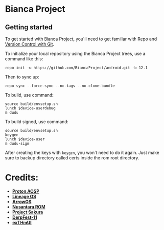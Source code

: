Bianca Project
==============

Getting started
---------------

To get started with Bianca Project, you'll need to get
familiar with [Repo](https://source.android.com/source/using-repo.html) and [Version Control with Git](https://source.android.com/source/version-control.html).

To initialize your local repository using the Bianca Project trees, use a command like this:
```
repo init -u https://github.com/BiancaProject/android.git -b 12.1
```
Then to sync up:
```
repo sync --force-sync --no-tags --no-clone-bundle
```

To build, use command:
```
source build/envsetup.sh
lunch $device-userdebug
m dudu
```

To build signed, use command:
```
source build/envsetup.sh
keygen
lunch $device-user
m dudu-sign
```

After creating the keys with `keygen`, you won't need to do it again. Just make sure to backup directory called certs inside the rom root directory.

Credits:
========
 * [**Proton AOSP**](https://github.com/ProtonAOSP)
 * [**Lineage OS**](https://github.com/LineageOS)
 * [**ArrowOS**](https://github.com/ArrowOS)
 * [**Nusantara ROM**](https://github.com/Nusantara-ROM)
 * [**Project Sakura**](https://github.com/ProjectSakura)
 * [**DerpFest-11**](https://github.com/DerpFest-11)
 * [**exTHmUI**](https://github.com/exthmui)
